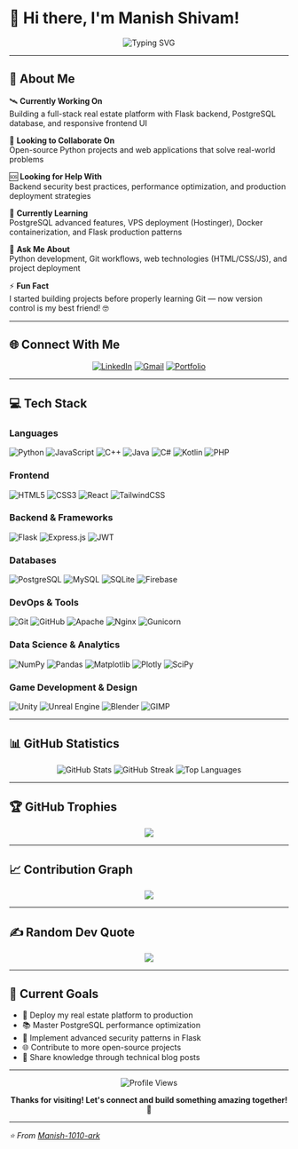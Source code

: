 # 👋 Hi there, I'm Manish Shivam!

<div align="center">
  <img src="https://readme-typing-svg.herokuapp.com?font=Fira+Code&size=22&pause=1000&color=00D8FF&center=true&vCenter=true&width=435&lines=Full-Stack+Developer;Python+%26+Web+Enthusiast;Always+Learning+New+Tech" alt="Typing SVG" />
</div>

---

## 💫 About Me

🛰️ **Currently Working On**  
Building a full-stack real estate platform with Flask backend, PostgreSQL database, and responsive frontend UI

🤝 **Looking to Collaborate On**  
Open-source Python projects and web applications that solve real-world problems

🆘 **Looking for Help With**  
Backend security best practices, performance optimization, and production deployment strategies

🌱 **Currently Learning**  
PostgreSQL advanced features, VPS deployment (Hostinger), Docker containerization, and Flask production patterns

💬 **Ask Me About**  
Python development, Git workflows, web technologies (HTML/CSS/JS), and project deployment

⚡ **Fun Fact**  
I started building projects before properly learning Git — now version control is my best friend! 🤓

---

## 🌐 Connect With Me

<div align="center">
  
[![LinkedIn](https://img.shields.io/badge/LinkedIn-0077B5?style=for-the-badge&logo=linkedin&logoColor=white)](https://linkedin.com/in/manish-shivam-a4b600208)
[![Gmail](https://img.shields.io/badge/Gmail-D14836?style=for-the-badge&logo=gmail&logoColor=white)](mailto:manishshivam009@gmail.com)
[![Portfolio](https://img.shields.io/badge/Portfolio-255E63?style=for-the-badge&logo=About.me&logoColor=white)](https://your-portfolio-link.com)

</div>

---

## 💻 Tech Stack

### **Languages**
![Python](https://img.shields.io/badge/Python-3776AB?style=for-the-badge&logo=python&logoColor=white)
![JavaScript](https://img.shields.io/badge/JavaScript-F7DF1E?style=for-the-badge&logo=javascript&logoColor=black)
![C++](https://img.shields.io/badge/C++-00599C?style=for-the-badge&logo=c%2B%2B&logoColor=white)
![Java](https://img.shields.io/badge/Java-ED8B00?style=for-the-badge&logo=openjdk&logoColor=white)
![C#](https://img.shields.io/badge/C%23-239120?style=for-the-badge&logo=csharp&logoColor=white)
![Kotlin](https://img.shields.io/badge/Kotlin-7F52FF?style=for-the-badge&logo=kotlin&logoColor=white)
![PHP](https://img.shields.io/badge/PHP-777BB4?style=for-the-badge&logo=php&logoColor=white)

### **Frontend**
![HTML5](https://img.shields.io/badge/HTML5-E34F26?style=for-the-badge&logo=html5&logoColor=white)
![CSS3](https://img.shields.io/badge/CSS3-1572B6?style=for-the-badge&logo=css3&logoColor=white)
![React](https://img.shields.io/badge/React-20232A?style=for-the-badge&logo=react&logoColor=61DAFB)
![TailwindCSS](https://img.shields.io/badge/Tailwind_CSS-38B2AC?style=for-the-badge&logo=tailwind-css&logoColor=white)

### **Backend & Frameworks**
![Flask](https://img.shields.io/badge/Flask-000000?style=for-the-badge&logo=flask&logoColor=white)
![Express.js](https://img.shields.io/badge/Express.js-404D59?style=for-the-badge&logo=express&logoColor=white)
![JWT](https://img.shields.io/badge/JWT-000000?style=for-the-badge&logo=JSON%20web%20tokens&logoColor=white)

### **Databases**
![PostgreSQL](https://img.shields.io/badge/PostgreSQL-316192?style=for-the-badge&logo=postgresql&logoColor=white)
![MySQL](https://img.shields.io/badge/MySQL-4479A1?style=for-the-badge&logo=mysql&logoColor=white)
![SQLite](https://img.shields.io/badge/SQLite-07405E?style=for-the-badge&logo=sqlite&logoColor=white)
![Firebase](https://img.shields.io/badge/Firebase-039BE5?style=for-the-badge&logo=firebase&logoColor=white)

### **DevOps & Tools**
![Git](https://img.shields.io/badge/Git-F05032?style=for-the-badge&logo=git&logoColor=white)
![GitHub](https://img.shields.io/badge/GitHub-100000?style=for-the-badge&logo=github&logoColor=white)
![Apache](https://img.shields.io/badge/Apache-D22128?style=for-the-badge&logo=apache&logoColor=white)
![Nginx](https://img.shields.io/badge/Nginx-009639?style=for-the-badge&logo=nginx&logoColor=white)
![Gunicorn](https://img.shields.io/badge/Gunicorn-499848?style=for-the-badge&logo=gunicorn&logoColor=white)

### **Data Science & Analytics**
![NumPy](https://img.shields.io/badge/NumPy-013243?style=for-the-badge&logo=numpy&logoColor=white)
![Pandas](https://img.shields.io/badge/Pandas-150458?style=for-the-badge&logo=pandas&logoColor=white)
![Matplotlib](https://img.shields.io/badge/Matplotlib-11557c?style=for-the-badge&logo=matplotlib&logoColor=white)
![Plotly](https://img.shields.io/badge/Plotly-3F4F75?style=for-the-badge&logo=plotly&logoColor=white)
![SciPy](https://img.shields.io/badge/SciPy-0C55A5?style=for-the-badge&logo=scipy&logoColor=white)

### **Game Development & Design**
![Unity](https://img.shields.io/badge/Unity-000000?style=for-the-badge&logo=unity&logoColor=white)
![Unreal Engine](https://img.shields.io/badge/Unreal_Engine-313131?style=for-the-badge&logo=unrealengine&logoColor=white)
![Blender](https://img.shields.io/badge/Blender-F5792A?style=for-the-badge&logo=blender&logoColor=white)
![GIMP](https://img.shields.io/badge/GIMP-5C5543?style=for-the-badge&logo=gimp&logoColor=white)

---

## 📊 GitHub Statistics

<div align="center">
  
  <img src="https://github-readme-stats.vercel.app/api?username=Manish-1010-ark&theme=tokyonight&hide_border=false&include_all_commits=true&count_private=true" alt="GitHub Stats" />
  
  <img src="https://nirzak-streak-stats.vercel.app/?user=Manish-1010-ark&theme=tokyonight&hide_border=false" alt="GitHub Streak" />
  
  <img src="https://github-readme-stats.vercel.app/api/top-langs/?username=Manish-1010-ark&theme=tokyonight&hide_border=false&include_all_commits=true&count_private=true&layout=compact" alt="Top Languages" />

</div>

---

## 🏆 GitHub Trophies

<div align="center">
  
  ![](https://github-profile-trophy.vercel.app/?username=Manish-1010-ark&theme=tokyonight&no-frame=false&no-bg=false&margin-w=4)
  
</div>

---

## 📈 Contribution Graph

<div align="center">
  
  ![](https://github-readme-activity-graph.vercel.app/graph?username=Manish-1010-ark&bg_color=1a1b27&color=38bdae&line=70a5fd&point=bf91f3&area=true&hide_border=true)
  
</div>

---

## ✍️ Random Dev Quote

<div align="center">
  
  ![](https://quotes-github-readme.vercel.app/api?type=horizontal&theme=tokyonight)
  
</div>

---

## 🎯 Current Goals

- 🚀 Deploy my real estate platform to production
- 📚 Master PostgreSQL performance optimization
- 🔐 Implement advanced security patterns in Flask
- 🌐 Contribute to more open-source projects
- 📖 Share knowledge through technical blog posts

---

<div align="center">
  
  ![Profile Views](https://komarev.com/ghpvc/?username=Manish-1010-ark&color=blueviolet&style=for-the-badge)
  
  **Thanks for visiting! Let's connect and build something amazing together! 🚀**
  
</div>

---

*⭐ From [Manish-1010-ark](https://github.com/Manish-1010-ark)*
